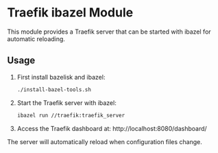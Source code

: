 # Traefik ibazel Module

This module provides a Traefik server that can be started with ibazel for automatic reloading.

## Usage

1. First install bazelisk and ibazel:
   ```bash
   ./install-bazel-tools.sh
   ```

2. Start the Traefik server with ibazel:
   ```bash
   ibazel run //traefik:traefik_server
   ```

3. Access the Traefik dashboard at: http://localhost:8080/dashboard/

The server will automatically reload when configuration files change.